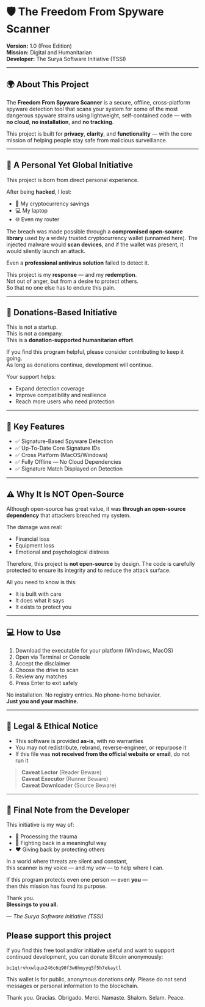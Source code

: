 # 🛡️ The Freedom From Spyware Scanner
**Version:** 1.0 (Free Edition)  
**Mission:** Digital and Humanitarian  
**Developer:** The Surya Software Initiative (TSSI)

---

## 🌍 About This Project

The **Freedom From Spyware Scanner** is a secure, offline, cross-platform spyware detection tool that scans your system for some of the most dangerous spyware strains using lightweight, self-contained code — with **no cloud**, **no installation**, and **no tracking**.

This project is built for **privacy**, **clarity**, and **functionality** — with the core mission of helping people stay safe from malicious surveillance.

---

## 🙏 A Personal Yet Global Initiative

This project is born from direct personal experience.

After being **hacked**, I lost:
- 💸 My cryptocurrency savings  
- 💻 My laptop  
- 🌐 Even my router  

The breach was made possible through a **compromised open-source library** used by a widely trusted cryptocurrency wallet (unnamed here). The injected malware would **scan devices**, and if the wallet was present, it would silently launch an attack.

Even a **professional antivirus solution** failed to detect it.

This project is my **response** — and my **redemption**.  
Not out of anger, but from a desire to protect others.  
So that no one else has to endure this pain.

---

## 💸 Donations-Based Initiative

This is not a startup.  
This is not a company.  
This is a **donation-supported humanitarian effort**.

If you find this program helpful, please consider contributing to keep it going.  
As long as donations continue, development will continue.

Your support helps:
- Expand detection coverage  
- Improve compatibility and resilience  
- Reach more users who need protection

---

## 🔐 Key Features

- ✅ Signature-Based Spyware Detection  
- ✅ Up-To-Date Core Signature IDs  
- ✅ Cross Platform (MacOS/Windows)  
- ✅ Fully Offline — No Cloud Dependencies  
- ✅ Signature Match Displayed on Detection  

---

## ⚠️ Why It Is NOT Open-Source

Although open-source has great value, it was **through an open-source dependency** that attackers breached my system.

The damage was real:
- Financial loss  
- Equipment loss  
- Emotional and psychological distress  

Therefore, this project is **not open-source** by design. The code is carefully protected to ensure its integrity and to reduce the attack surface.

All you need to know is this:
- It is built with care  
- It does what it says  
- It exists to protect you

---

## 💻 How to Use

1. Download the executable for your platform (Windows, MacOS)  
2. Open via Terminal or Console  
3. Accept the disclaimer  
4. Choose the drive to scan  
5. Review any matches  
6. Press Enter to exit safely

No installation. No registry entries. No phone-home behavior.  
**Just you and your machine.**

---

## 📜 Legal & Ethical Notice

- This software is provided **as-is**, with no warranties  
- You may not redistribute, rebrand, reverse-engineer, or repurpose it  
- If this file was **not received from the official website or email**, do not run it

> **Caveat Lector** (Reader Beware)  
> **Caveat Executor** (Runner Beware)  
> **Caveat Downloader** (Source Beware)

---

## 🤝 Final Note from the Developer

This initiative is my way of:
- 🧠 Processing the trauma  
- 🧰 Fighting back in a meaningful way  
- ❤️ Giving back by protecting others  

In a world where threats are silent and constant,  
this scanner is my voice — and my vow — to help where I can.

If this program protects even one person — even **you** —  
then this mission has found its purpose.

Thank you.  
**Blessings to you all.**

— *The Surya Software Initiative (TSSI)*

## Please support this project

If you find this free tool and/or initiative useful and want to support continued development, you can donate Bitcoin anonymously:

`bc1qtrvhxwlqux246c6q90f3w6hmyyq5f5h7ekaytl`

This wallet is for public, anonymous donations only. Please do not send messages or personal information to the blockchain.

Thank you. Gracias. Obrigado. Merci. Namaste. Shalom. Selam. Peace. 
